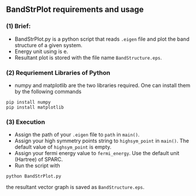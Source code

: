 ## BandStrPlot requirements and usage
### (1) Brief:
* BandStrPlot.py is a python script that reads `.eigen` file and plot the band structure of a given system.
* Energy unit using is e.
* Resultant plot is stored with the file name `BandStructure.eps`.

### (2) Requriement Libraries of Python
* numpy and matplotlib are the two libraries required. One can install them by the following commands

```shell
pip install numpy
pip install matplotlib
```

### (3) Execution
* Assign the path of your `.eigen` file to `path` in `main()`.
* Assign your high symmetry points string to `highsym_point` in `main()`. The default value of `highsym_point` is empty.
* Assign your fermi energy value to `fermi_energy`. Use the default unit (Hartree) of SPARC.
* Run the script with 
```shell
python BandStrPlot.py
```
the resultant vector graph is saved as `BandStructure.eps`.

